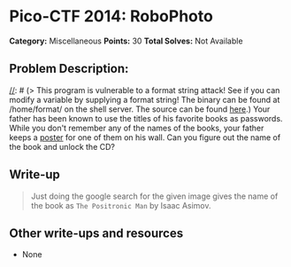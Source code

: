 # Pico-CTF 2014: RoboPhoto

**Category:** Miscellaneous
**Points:** 30
**Total Solves:** Not Available
## Problem Description:

[//]: # (> This program is vulnerable to a format string attack! See if you can modify a variable by supplying a format string! The binary can be found at /home/format/ on the shell server. The source can be found [here](format.c).)
Your father has been known to use the titles of his favorite books as passwords. While you don't remember any of the names of the books, your father keeps a [poster](https://picoctf.com/problem-static/misc/robo-photo/robophoto.jpg) for one of them on his wall. Can you figure out the name of the book and unlock the CD?

## Write-up
[//]: # (> Your write up goes here.)
> Just doing the google search for the given image gives the name of the book as `The Positronic Man` by Isaac Asimov.

## Other write-ups and resources

* None
